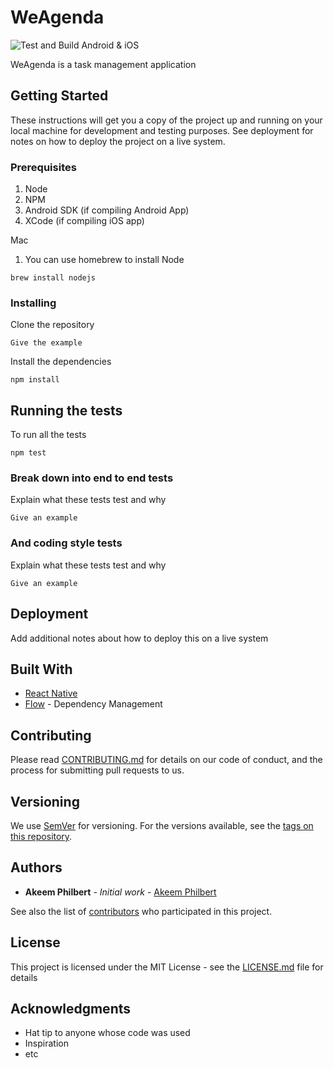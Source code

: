 # WeAgenda

![Test and Build Android & iOS](https://github.com/msanatan/weagenda/workflows/Test%20and%20Build%20Android%20&%20iOS/badge.svg)

WeAgenda is a task management application

## Getting Started

These instructions will get you a copy of the project up and running on your local machine for development and testing purposes. See deployment for notes on how to deploy the project on a live system.

### Prerequisites

1. Node
1. NPM
1. Android SDK (if compiling Android App)
1. XCode (if compiling iOS app)

Mac
1. You can use homebrew to install Node
```
brew install nodejs
```

### Installing

Clone the repository

```
Give the example
```

Install the dependencies

```
npm install
```

## Running the tests

To run all the tests

```
npm test
```

### Break down into end to end tests

Explain what these tests test and why

```
Give an example
```

### And coding style tests

Explain what these tests test and why

```
Give an example
```

## Deployment

Add additional notes about how to deploy this on a live system

## Built With

* [React Native](https://reactnative.dev/)
* [Flow](https://flow.org/) - Dependency Management

## Contributing

Please read [CONTRIBUTING.md](https://gist.github.com/PurpleBooth/b24679402957c63ec426) for details on our code of conduct, and the process for submitting pull requests to us.

## Versioning

We use [SemVer](http://semver.org/) for versioning. For the versions available, see the [tags on this repository](https://github.com/wepala/weagenda/tags).

## Authors

* **Akeem Philbert** - *Initial work* - [Akeem Philbert](https://github.com/AkeemPhilbert)

See also the list of [contributors](https://github.com/wepala/weagenda/contributors) who participated in this project.

## License

This project is licensed under the MIT License - see the [LICENSE.md](LICENSE.md) file for details

## Acknowledgments

* Hat tip to anyone whose code was used
* Inspiration
* etc
